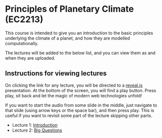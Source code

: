 # Principles of Planetary Climate (EC2213)

This course is intended to give you an introduction to
the basic principles underlying the climate of a planet,
and how they are modelled computationally.

The lectures will be added to the below list, and you can
view them as and when they are uploaded.

## Instructions for viewing lectures

On clicking the link for any lecture, you will be directed
to a [reveal.js](https://revealjs.com/) presentation. At the
bottom of the screen, you will find a play button. Press play,
sit back and let the magic of modern web technologies unfold!

If you want to start the audio from some slide in the middle,
just navigate to that slide (using arrow keys or the space bar),
and then press play. This is useful if you want to revisit some
part of the lecture skipping other parts.

* Lecture 1: [Introduction](./slides/lecture1/index.html)
* Lecture 2: [Big Questions](./slides/lecture2/index.html)
